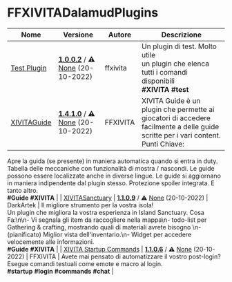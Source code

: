 # FFXIVITADalamudPlugins

| Nome | Versione | Autore | Descrizione |
|------|----------|--------|-------------|
| [Test Plugin](https://github.com/ffxivita/testplugin) | **[1.0.0.2](https://ffxivita.github.io/XIVITADalamudPlugins/dist/stable/TestPlugin/latest.zip)** / ⚠️ [None](https://ffxivita.github.io/XIVITADalamudPlugins/dist/stable/TestPlugin/latest.zip) (20-10-2022) | ffxivita | Un plugin di test. Molto utile<br>un plugin che elenca tutti i comandi disponibili<br>**\#XIVITA** **\#test** |
| [XIVITAGuide](https://github.com/ffxivita/XIVITAGuide) | **[1.4.1.0](https://ffxivita.github.io/XIVITADalamudPlugins/dist/stable/XIVITAGuide/latest.zip)** / ⚠️ [None](https://ffxivita.github.io/XIVITADalamudPlugins/dist/stable/XIVITAGuide/latest.zip) (20-10-2022) | FFXIVITA | XIVITA Guide è un plugin che permette ai giocatori di accedere facilmente a delle guide scritte per i vari content.<br>Punti Chiave:
 Apre la guida (se presente) in maniera automatica quando si entra in duty.
 Tabella delle meccaniche con funzionalità di mostra / nascondi.
 Le guide possono essere localizzate anche in diverse lingue.
 Le guide si aggiornano in maniera indipendente dal plugin stesso.
 Protezione spoiler integrata.
 E tanto altro.<br>**\#Guide** **\#XIVITA** |
| [XIVITASanctuary](https://github.com/DarkArtek/XIVITASanctuary) | **[1.1.0.9](https://ffxivita.github.io/XIVITADalamudPlugins/dist/stable/XIVITASanctuary/latest.zip)** / ⚠️ [None](https://ffxivita.github.io/XIVITADalamudPlugins/dist/stable/XIVITASanctuary/latest.zip) (20-10-2022) | DarkArtek | Il migliore strumento per la vostra isola!<br>Un plugin che migliora la vostra esperienza in  Island Sanctuary. Cosa Fa:\n\n- Vi segnala gli item da raccogliere nella mappa\n- todo-list per Gathering & crafting, mostrando quali di materiali avrete bisogno \n- (pianificato) Miglior vista dell'inventario.\n- Widget per accedere velocemente alle informazioni.<br>**\#Guide** **\#XIVITA** |
| [XIVITA Startup Commands](https://github.com/DarkArtek/XIVITAStartupCommands) | **[1.1.0.6](https://ffxivita.github.io/XIVITADalamudPlugins/dist/stable/XIVITAStartupCommands/latest.zip)** / ⚠️ [None](https://ffxivita.github.io/XIVITADalamudPlugins/dist/stable/XIVITAStartupCommands/latest.zip) (20-10-2022) | FFXIVITA | Avete mai pensato di automatizzare il vostro post-login?<br>Esegue comandi testuali come emote e macro al login.<br>**\#startup** **\#login** **\#commands** **\#chat** |